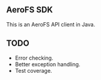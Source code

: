 ## AeroFS SDK
This is an AeroFS API client in Java.

## TODO
- Error checking.
- Better exception handling.
- Test coverage.
